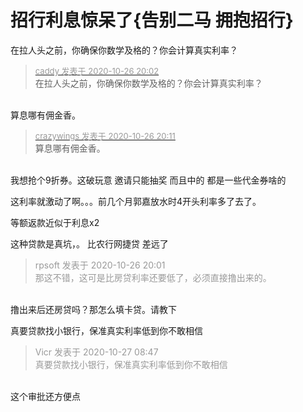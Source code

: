 # 招行利息惊呆了{告别二马 拥抱招行}


在拉人头之前，你确保你数学及格的？你会计算真实利率？

<div class="quote"><blockquote><font size="2"><a href="https://www.hostloc.com/forum.php?mod=redirect&amp;goto=findpost&amp;pid=9355749&amp;ptid=758627" target="_blank"><font color="#999999">caddy 发表于 2020-10-26 20:02</font></a></font><br />
在拉人头之前，你确保你数学及格的？你会计算真实利率？</blockquote></div><br />
算息哪有佣金香。

<div class="quote"><blockquote><font size="2"><a href="https://www.hostloc.com/forum.php?mod=redirect&amp;goto=findpost&amp;pid=9355773&amp;ptid=758627" target="_blank"><font color="#999999">crazywings 发表于 2020-10-26 20:11</font></a></font><br />
算息哪有佣金香。</blockquote></div><br />
我想抢个9折券。这破玩意 邀请只能抽奖 而且中的 都是一些代金券啥的

这利率就激动了啊。。。前几个月郭嘉放水时4开头利率多了去了。

等额返款近似于利息x2

这种贷款是真坑，。 比农行网捷贷 差远了

<div class="quote"><blockquote><font color="#999999">rpsoft 发表于 2020-10-26 20:01</font><br />
<font color="#999999">那这不错，这可是比房贷利率还要低了，必须直接撸出来的。</font></blockquote></div><br />
撸出来后还房贷吗？那怎么填卡贷。请教下

真要贷款找小银行，保准真实利率低到你不敢相信

<div class="quote"><blockquote><font color="#999999">Vicr 发表于 2020-10-27 08:47</font><br />
<font color="#999999">真要贷款找小银行，保准真实利率低到你不敢相信</font></blockquote></div><br />
这个审批还方便点
